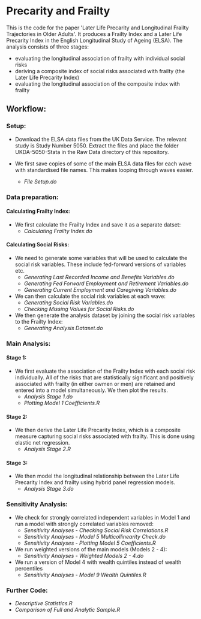 # Precarity and Frailty


This is the code for the paper 'Later Life Precarity and Longitudinal Frailty Trajectories in Older Adults'. It produces a Frailty Index and a Later Life Precarity Index in the English Longitudinal Study of Ageing (ELSA). The analysis consists of three stages:

  - evaluating the longitudinal association of frailty with individual social risks
  - deriving a composite index of social risks associated with frailty (the Later Life Precarity Index)
  - evaluating the longitudinal association of the composite index with frailty

## Workflow:

### Setup:

  - Download the ELSA data files from the UK Data Service. The relevant study is Study Number 5050. Extract the files and place the folder UKDA-5050-Stata in the Raw Data directory of this repository.

  - We first save copies of some of the main ELSA data files for each wave with standardised file names. This makes looping through waves easier.
    - _File Setup.do_


### Data preparation:

#### Calculating Frailty Index:

  - We first calculate the Frailty Index and save it as a separate datset:
    - _Calculating Frailty Index.do_

#### Calculating Social Risks:

  - We need to generate some variables that will be used to calculate the social risk variables. These include fed-forward versions of variables etc.
    - _Generating Last Recorded Income and Benefits Variables.do_
    - _Generating Fed Forward Employment and Retirement Variables.do_
    - _Generating Current Employment and Caregiving Variables.do_
  - We can then calculate the social risk variables at each wave:
    - _Generating Social Risk Variables.do_
    - _Checking Missing Values for Social Risks.do_
  - We then generate the analysis dataset by joining the social risk variables to the Frailty Index:
    - _Generating Analysis Dataset.do_

### Main Analysis:

#### Stage 1:

  - We first evaluate the association of the Frailty Index with each social risk individually. All of the risks that are statistically significant and positively associated with frailty (in either owmen or men) are retained and entered into a model simultaneously. We then plot the results.
    - _Analysis Stage 1.do_
    - _Plotting Model 1 Coefficients.R_

#### Stage 2:

  - We then derive the Later Life Precarity Index, which is a composite measure capturing social risks associated with frailty. This is done using elastic net regression.
    - _Analysis Stage 2.R_

#### Stage 3:

  - We then model the longitudinal relationship between the Later Life Precarity Index and frailty using hybrid panel regression models.
    - _Analysis Stage 3.do_

### Sensitivity Analysis:

  - We check for strongly correlated independent variables in Model 1 and run a model with strongly correlated variables removed:
    - _Sensitivity Analyses - Checking Social Risk Correlations.R_
    - _Sensitivity Analyses - Model 5 Multicollinearity Check.do_
    - _Sensitivity Analyses - Plotting Model 5 Coefficients.R_
  - We run weighted versions of the main models (Models 2 - 4):
    - _Sensitivity Analyses - Weighted Models 2 - 4.do_
  - We run a version of Model 4 with wealth quintiles instead of wealth percentiles
    - _Sensitivity Analyses - Model 9 Wealth Quintiles.R_    

### Further Code:

  - _Descriptive Statistics.R_
  - _Comparison of Full and Analytic Sample.R_

